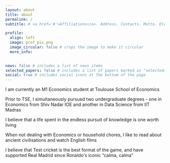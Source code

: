 ```yaml
---
layout: about
title: about
permalink: /
subtitle: # <a href='#'>Affiliations</a>. Address. Contacts. Motto. Etc.

profile:
  align: left
  image: prof_pic.png
  image_circular: false # crops the image to make it circular
  more_info: 
  

news: false # includes a list of news items
selected_papers: false # includes a list of papers marked as "selected={true}"
social: true # includes social icons at the bottom of the page
---
```


I am currently an M1 Economics student at Toulouse School of Economics

Prior to TSE, I simultaneously pursued two undergraduate degrees - one in Economics from Shiv Nadar IOE and another in Data Science from IIT Madras

I believe that a life spent in the endless pursuit of knowledge is one worth living 

When not dealing with Economics or household chores, I like to read about ancient civilisations and watch English films

I believe that Test cricket is the best format of the game, and have supported Real Madrid since Ronaldo's iconic “calma, calma”




